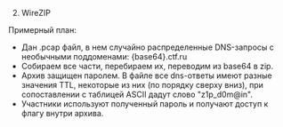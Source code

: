 2) WireZIP

Примерный план:
 - Дан .pcap файл, в нем случайно распределенные DNS-запросы с необычными поддоменами: {base64}.ctf.ru
 - Собираем все части, перебираем их, переводим из base64 в zip.
 - Архив защищен паролем. В файле все dns-ответы имеют разные значения TTL, некоторые из них (по порядку сверху вниз), при сопоставлении с таблицей ASCII дадут слово "z1p_d0m@in".
 - Участники используют полученный пароль и получают доступ к флагу внутри архива.